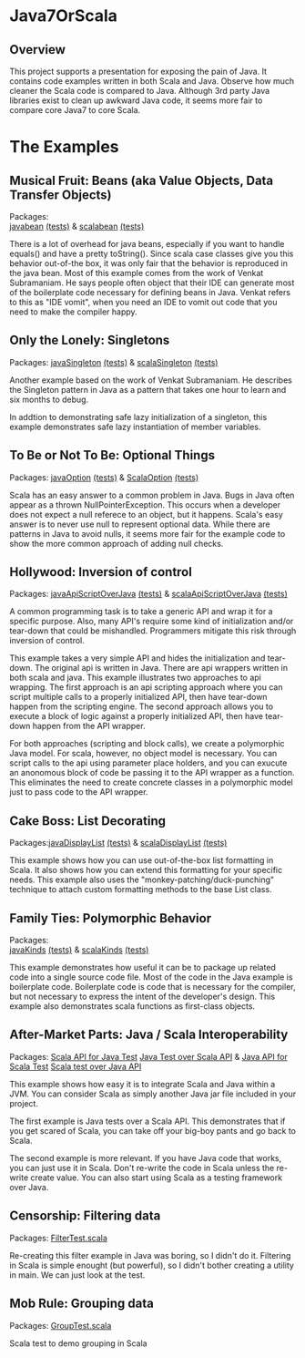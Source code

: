 Java7OrScala
============

Overview
--------
This project supports a presentation for exposing the pain of Java.  It contains code examples written in both Scala and Java.  Observe how much cleaner the Scala code is compared to Java.  Although 3rd party Java libraries exist to clean up awkward Java code, it seems more fair to compare core Java7 to core Scala.


The Examples
============

Musical Fruit:  Beans (aka Value Objects, Data Transfer Objects)
----------------------------------------------------------------

Packages:  
[javabean](https://github.com/tflander/Java7OrScala/tree/master/src/main/java/javabean)
[(tests)](https://github.com/tflander/Java7OrScala/tree/master/src/test/java/javabean)
& [scalabean](https://github.com/tflander/Java7OrScala/tree/master/src/main/scala/scalabean)
[(tests)](https://github.com/tflander/Java7OrScala/tree/master/src/test/scala/scalabean)


There is a lot of overhead for java beans, especially if you want to handle equals() and have a pretty toString().  Since scala case classes give you this behavior out-of-the box, it was only fair that the behavior is reproduced in the java bean.  Most of this example comes from the work of Venkat Subramaniam.  He says people often object that their IDE can generate most of the boilerplate code necessary for defining beans in Java.  Venkat refers to this as "IDE vomit", when you need an IDE to vomit out code that you need to make the compiler happy.

Only the Lonely:  Singletons
----------------------------

Packages:  [javaSingleton](https://github.com/tflander/Java7OrScala/tree/master/src/main/java/javaSingleton)
[(tests)](https://github.com/tflander/Java7OrScala/tree/master/src/test/java/javaSingleton)
& [scalaSingleton](https://github.com/tflander/Java7OrScala/tree/master/src/main/scala/scalaSingleton)
[(tests)](https://github.com/tflander/Java7OrScala/tree/master/src/test/scala/scalaSingleton)

Another example based on the work of Venkat Subramaniam.  He describes the Singleton pattern in Java as a pattern that takes one hour to learn and six months to debug.

In addtion to demonstrating safe lazy initialization of a singleton, this example demonstrates safe lazy instantiation of member variables.

To Be or Not To Be: Optional Things
-------------------------------------

Packages:  [javaOption](https://github.com/tflander/Java7OrScala/tree/master/src/main/java/javaOption) 
[(tests)](https://github.com/tflander/Java7OrScala/tree/master/src/test/java/javaOption)
& [ScalaOption](https://github.com/tflander/Java7OrScala/tree/master/src/main/scala/scalaOption)
[(tests)](https://github.com/tflander/Java7OrScala/tree/master/src/test/scala/scalaOption)

Scala has an easy answer to a common problem in Java.  Bugs in Java often appear as a thrown NullPointerException.  This occurs when a developer does not expect a null referece to an object, but it happens.  Scala's easy answer is to never use null to represent optional data.  While there are patterns in Java to avoid nulls, it seems more fair for the example code to show the more common approach of adding null checks.

Hollywood:  Inversion of control
--------------------------------

Packages:  [javaApiScriptOverJava](https://github.com/tflander/Java7OrScala/tree/master/src/main/java/javaApiScriptOverJava) 
[(tests)](https://github.com/tflander/Java7OrScala/tree/master/src/test/java/javaInversion)
& [scalaApiScriptOverJava](https://github.com/tflander/Java7OrScala/tree/master/src/main/scala/scalaApiScriptOverJava)
[(tests)](https://github.com/tflander/Java7OrScala/tree/master/src/test/scala/scalaInversion)

A common programming task is to take a generic API and wrap it for a specific purpose.  Also, many API's require some kind of initialization and/or tear-down that could be mishandled.  Programmers mitigate this risk through inversion of control.  

This example takes a very simple API and hides the initialization and tear-down.  The original api is written in Java.  There are api wrappers written in both scala and java.  This example illustrates two approaches to api wrapping.  The first approach is an api scripting approach where you can script multiple calls to a properly initialized API, then have tear-down happen from the scripting engine.  The second approach allows you to execute a block of logic against a properly initialized API, then have tear-down happen from the API wrapper.

For both approaches (scripting and block calls), we create a polymorphic Java model.  For scala, however, no object model is necessary.  You can script calls to the api using parameter place holders, and you can exucute an anonomous block of code be passing it to the API wrapper as a function.  This eliminates the need to create concrete classes in a polymorphic model just to pass code to the API wrapper.

Cake Boss: List Decorating
--------------------------
Packages:[javaDisplayList](https://github.com/tflander/Java7OrScala/tree/master/src/main/java/javaDisplayList)
[(tests)](https://github.com/tflander/Java7OrScala/tree/master/src/test/java/javaDisplayList)
&
[scalaDisplayList](https://github.com/tflander/Java7OrScala/tree/master/src/main/scala/scalaDisplayList)
[(tests)](https://github.com/tflander/Java7OrScala/tree/master/src/test/scala/scalaDisplayList)

This example shows how you can use out-of-the-box list formatting in Scala.  It also shows how you can extend this formatting for your specific needs.  This example also uses the "monkey-patching/duck-punching" technique to attach custom formatting methods to the base List class.

Family Ties: Polymorphic Behavior
-----------------------------------

Packages:  
[javaKinds](https://github.com/tflander/Java7OrScala/tree/master/src/main/java/javaKinds) 
[(tests)](https://github.com/tflander/Java7OrScala/tree/master/src/test/java/javaKinds)
& [scalaKinds](https://github.com/tflander/Java7OrScala/tree/master/src/main/scala/scalaKinds)
[(tests)](https://github.com/tflander/Java7OrScala/tree/master/src/test/scala/scalaKinds)

This example demonstrates how useful it can be to package up related code into a single source code file.  Most of the code in the Java example is boilerplate code.  Boilerplate code is code that is necessary for the compiler, but not necessary to express the intent of the developer's design.  This example also demonstrates scala functions as first-class objects.

After-Market Parts:  Java / Scala Interoperability
--------------------------------------------------

Packages:
[Scala API for Java Test](https://github.com/tflander/Java7OrScala/tree/master/src/main/scala/scalaSupport/api)
[Java Test over Scala API](https://github.com/tflander/Java7OrScala/tree/master/src/test/java/javaOverScala)
& [Java API for Scala Test](https://github.com/tflander/Java7OrScala/tree/master/src/main/java/javaSupport/api)
[Scala test over Java API](https://github.com/tflander/Java7OrScala/tree/master/src/test/scala/scalaOverJava)

This example shows how easy it is to integrate Scala and Java within a JVM.  You can consider Scala as simply another Java jar file included in your project.

The first example is Java tests over a Scala API.  This demonstrates that if you get scared of Scala, you can take off your big-boy pants and go back to Scala.

The second example is more relevant.  If you have Java code that works, you can just use it in Scala.  Don't re-write the code in Scala unless the re-write create value.  You can also start using Scala as a testing framework over Java.

Censorship:  Filtering data
---------------------------

Packages: [FilterTest.scala](https://github.com/tflander/Java7OrScala/blob/master/src/test/scala/scalaFilter/FilterTest.scala)

Re-creating this filter example in Java was boring, so I didn't do it.  Filtering in Scala is simple enought (but powerful), so I didn't bother creating a utility in main.  We can just look at the test.

Mob Rule:  Grouping data
------------------------

Packages: [GroupTest.scala](https://github.com/tflander/Java7OrScala/blob/master/src/test/scala/scalaGroup/GroupTest.scala)

Scala test to demo grouping in Scala

